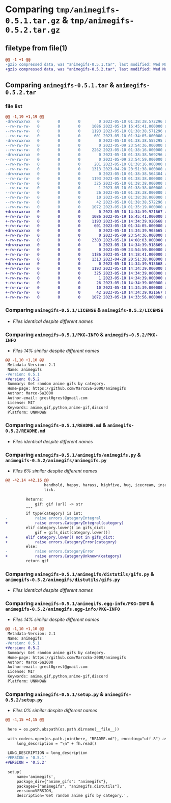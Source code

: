 # Comparing `tmp/animegifs-0.5.1.tar.gz` & `tmp/animegifs-0.5.2.tar.gz`

## filetype from file(1)

```diff
@@ -1 +1 @@
-gzip compressed data, was "animegifs-0.5.1.tar", last modified: Wed May 10 01:38:38 2023, max compression
+gzip compressed data, was "animegifs-0.5.2.tar", last modified: Wed May 10 14:34:39 2023, max compression
```

## Comparing `animegifs-0.5.1.tar` & `animegifs-0.5.2.tar`

### file list

```diff
@@ -1,19 +1,19 @@
-drwxrwxrwx   0        0        0        0 2023-05-10 01:38:38.572296 animegifs-0.5.1/
--rw-rw-rw-   0        0        0     1086 2022-05-19 16:45:41.000000 animegifs-0.5.1/LICENSE
--rw-rw-rw-   0        0        0     1193 2023-05-10 01:38:38.571296 animegifs-0.5.1/PKG-INFO
--rw-rw-rw-   0        0        0      601 2023-05-10 01:34:05.000000 animegifs-0.5.1/README.md
-drwxrwxrwx   0        0        0        0 2023-05-10 01:38:38.555295 animegifs-0.5.1/animegifs/
--rw-rw-rw-   0        0        0        0 2023-05-09 23:54:36.000000 animegifs-0.5.1/animegifs/__init__.py
--rw-rw-rw-   0        0        0     2262 2023-05-10 01:38:16.000000 animegifs-0.5.1/animegifs/animegifs.py
-drwxrwxrwx   0        0        0        0 2023-05-10 01:38:38.569296 animegifs-0.5.1/animegifs/distutils/
--rw-rw-rw-   0        0        0        0 2023-05-09 23:54:59.000000 animegifs-0.5.1/animegifs/distutils/__init__.py
--rw-rw-rw-   0        0        0      201 2023-05-10 01:38:16.000000 animegifs-0.5.1/animegifs/distutils/errors.py
--rw-rw-rw-   0        0        0     1313 2023-04-28 20:51:38.000000 animegifs-0.5.1/animegifs/distutils/gifs.py
-drwxrwxrwx   0        0        0        0 2023-05-10 01:38:38.564304 animegifs-0.5.1/animegifs.egg-info/
--rw-rw-rw-   0        0        0     1193 2023-05-10 01:38:38.000000 animegifs-0.5.1/animegifs.egg-info/PKG-INFO
--rw-rw-rw-   0        0        0      325 2023-05-10 01:38:38.000000 animegifs-0.5.1/animegifs.egg-info/SOURCES.txt
--rw-rw-rw-   0        0        0        1 2023-05-10 01:38:38.000000 animegifs-0.5.1/animegifs.egg-info/dependency_links.txt
--rw-rw-rw-   0        0        0       26 2023-05-10 01:38:38.000000 animegifs-0.5.1/animegifs.egg-info/requires.txt
--rw-rw-rw-   0        0        0       10 2023-05-10 01:38:38.000000 animegifs-0.5.1/animegifs.egg-info/top_level.txt
--rw-rw-rw-   0        0        0       42 2023-05-10 01:38:38.572296 animegifs-0.5.1/setup.cfg
--rw-rw-rw-   0        0        0     1072 2023-05-10 01:35:19.000000 animegifs-0.5.1/setup.py
+drwxrwxrwx   0        0        0        0 2023-05-10 14:34:39.921667 animegifs-0.5.2/
+-rw-rw-rw-   0        0        0     1086 2022-05-19 16:45:41.000000 animegifs-0.5.2/LICENSE
+-rw-rw-rw-   0        0        0     1193 2023-05-10 14:34:39.920668 animegifs-0.5.2/PKG-INFO
+-rw-rw-rw-   0        0        0      601 2023-05-10 01:34:05.000000 animegifs-0.5.2/README.md
+drwxrwxrwx   0        0        0        0 2023-05-10 14:34:39.903665 animegifs-0.5.2/animegifs/
+-rw-rw-rw-   0        0        0        0 2023-05-09 23:54:36.000000 animegifs-0.5.2/animegifs/__init__.py
+-rw-rw-rw-   0        0        0     2383 2023-05-10 14:08:03.000000 animegifs-0.5.2/animegifs/animegifs.py
+drwxrwxrwx   0        0        0        0 2023-05-10 14:34:39.918669 animegifs-0.5.2/animegifs/distutils/
+-rw-rw-rw-   0        0        0        0 2023-05-09 23:54:59.000000 animegifs-0.5.2/animegifs/distutils/__init__.py
+-rw-rw-rw-   0        0        0     1186 2023-05-10 14:18:41.000000 animegifs-0.5.2/animegifs/distutils/errors.py
+-rw-rw-rw-   0        0        0     1313 2023-04-28 20:51:38.000000 animegifs-0.5.2/animegifs/distutils/gifs.py
+drwxrwxrwx   0        0        0        0 2023-05-10 14:34:39.913668 animegifs-0.5.2/animegifs.egg-info/
+-rw-rw-rw-   0        0        0     1193 2023-05-10 14:34:39.000000 animegifs-0.5.2/animegifs.egg-info/PKG-INFO
+-rw-rw-rw-   0        0        0      325 2023-05-10 14:34:39.000000 animegifs-0.5.2/animegifs.egg-info/SOURCES.txt
+-rw-rw-rw-   0        0        0        1 2023-05-10 14:34:39.000000 animegifs-0.5.2/animegifs.egg-info/dependency_links.txt
+-rw-rw-rw-   0        0        0       26 2023-05-10 14:34:39.000000 animegifs-0.5.2/animegifs.egg-info/requires.txt
+-rw-rw-rw-   0        0        0       10 2023-05-10 14:34:39.000000 animegifs-0.5.2/animegifs.egg-info/top_level.txt
+-rw-rw-rw-   0        0        0       42 2023-05-10 14:34:39.921667 animegifs-0.5.2/setup.cfg
+-rw-rw-rw-   0        0        0     1072 2023-05-10 14:33:56.000000 animegifs-0.5.2/setup.py
```

### Comparing `animegifs-0.5.1/LICENSE` & `animegifs-0.5.2/LICENSE`

 * *Files identical despite different names*

### Comparing `animegifs-0.5.1/PKG-INFO` & `animegifs-0.5.2/PKG-INFO`

 * *Files 14% similar despite different names*

```diff
@@ -1,10 +1,10 @@
 Metadata-Version: 2.1
 Name: animegifs
-Version: 0.5.1
+Version: 0.5.2
 Summary: Get random anime gifs by category.
 Home-page: https://github.com/MarcoSa-2000/animegifs
 Author: Marco-Sa2000
 Author-email: grest0grest@gmail.com
 License: MIT
 Keywords: anime,gif,python,anime-gif,discord
 Platform: UNKNOWN
```

### Comparing `animegifs-0.5.1/README.md` & `animegifs-0.5.2/README.md`

 * *Files identical despite different names*

### Comparing `animegifs-0.5.1/animegifs/animegifs.py` & `animegifs-0.5.2/animegifs/animegifs.py`

 * *Files 6% similar despite different names*

```diff
@@ -42,14 +42,16 @@
                 handhold, happy, harass, highfive, hug, icecream, insult, kill, kiss,
                 lick.
 
         Returns:
             gif: gif (url) -> str
         """
         if type(category) is int:
-            raise errors.CategoryIntegral
+            raise errors.CategoryIntegral(category)
         elif category.lower() in gifs_dict:
             gif = gifs_dict[category.lower()]
+        elif category.lower() not in gifs_dict:
+            raise errors.CategoryError(category)
         else:
-            raise errors.CategoryError
+            raise errors.CategoryUnknown(category)
         return gif
```

### Comparing `animegifs-0.5.1/animegifs/distutils/gifs.py` & `animegifs-0.5.2/animegifs/distutils/gifs.py`

 * *Files identical despite different names*

### Comparing `animegifs-0.5.1/animegifs.egg-info/PKG-INFO` & `animegifs-0.5.2/animegifs.egg-info/PKG-INFO`

 * *Files 14% similar despite different names*

```diff
@@ -1,10 +1,10 @@
 Metadata-Version: 2.1
 Name: animegifs
-Version: 0.5.1
+Version: 0.5.2
 Summary: Get random anime gifs by category.
 Home-page: https://github.com/MarcoSa-2000/animegifs
 Author: Marco-Sa2000
 Author-email: grest0grest@gmail.com
 License: MIT
 Keywords: anime,gif,python,anime-gif,discord
 Platform: UNKNOWN
```

### Comparing `animegifs-0.5.1/setup.py` & `animegifs-0.5.2/setup.py`

 * *Files 0% similar despite different names*

```diff
@@ -4,15 +4,15 @@
 
 here = os.path.abspath(os.path.dirname(__file__))
 
 with codecs.open(os.path.join(here, "README.md"), encoding="utf-8") as fh:
     long_description = "\n" + fh.read()
 
 LONG_DESCRIPTION = long_description
-VERSION = '0.5.1'
+VERSION = '0.5.2'
 
 setup(
     name='animegifs',
     package_dir={"anime_gifs": "animegifs"},
     packages=["animegifs", "animegifs.distutils"],
     version=VERSION,
     description='Get random anime gifs by category.',
```

